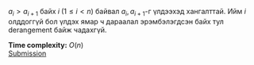 $a_i>a_{i+1}$ байх $`i\;(1 \le i < n)`$ байвал $a_i,a_{i+1}$-г үлдээхэд хангалттай. Ийм $i$ олддоггүй бол үлдэх ямар ч дараалал эрэмбэлэгдсэн байх тул derangement байж чадахгүй.

**Time complexity:** $O(n)$\
[Submission](https://codeforces.com/contest/2124/submission/327737351)
